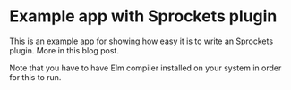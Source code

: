 # Example app with Sprockets plugin

This is an example app for showing how easy it is to write an Sprockets plugin. More in this blog post.

Note that you have to have Elm compiler installed on your system in order for this to run.
